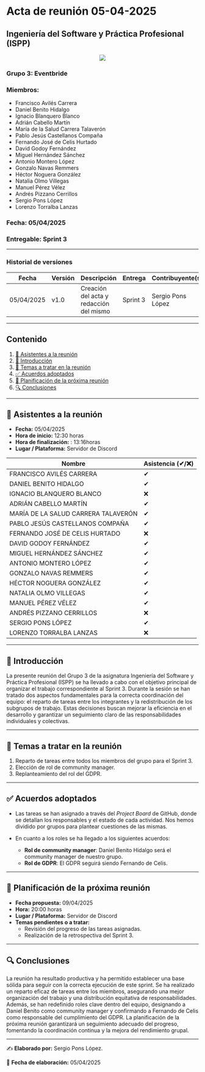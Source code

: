 # Acta de reunión 05-04-2025
## Ingeniería del Software y Práctica Profesional (ISPP)
<center><img src="https://iili.io/3BcQ3YJ.md.png"></img></center>

### Grupo 3: Eventbride

### Miembros:
- Francisco Avilés Carrera
- Daniel Benito Hidalgo
- Ignacio Blanquero Blanco
- Adrián Cabello Martín
- María de la Salud Carrera Talaverón
- Pablo Jesús Castellanos Compaña
- Fernando José de Celis Hurtado
- David Godoy Fernández
- Miguel Hernández Sánchez
- Antonio Montero López
- Gonzalo Navas Remmers
- Héctor Noguera González
- Natalia Olmo Villegas
- Manuel Pérez Vélez
- Andrés Pizzano Cerrillos
- Sergio Pons López
- Lorenzo Torralba Lanzas

### Fecha: 05/04/2025
### Entregable: Sprint 3

---

### Historial de versiones

| Fecha      | Versión | Descripción                                | Entrega  | Contribuyente(s)                    |
|------------|---------|--------------------------------------------|----------|-------------------------------------|
| 05/04/2025 | v1.0    | Creación del acta y redacción del mismo | Sprint 3 | Sergio Pons López |


---

## Contenido
1. [👥 Asistentes a la reunión](#asistentes)
2. [📝 Introducción](#intro)
3. [📌 Temas a tratar en la reunión](#temas-a-tratar)
4. [✅ Acuerdos adoptados](#acuerdos-adoptados)
5. [📅 Planificación de la próxima reunión](#proxima-reunion)
6. [🔍 Conclusiones](#conclusiones)

---

<div id='asistentes'></div>

## 👥 Asistentes a la reunión
- **Fecha:** 05/04/2025
- **Hora de inicio:** 12:30 horas
- **Hora de finalización:** : 13:16horas
- **Lugar / Plataforma:** Servidor de Discord

| Nombre | Asistencia (✔/❌) |
|--------|-------------------|
| FRANCISCO AVILÉS CARRERA | ✔ |
| DANIEL BENITO HIDALGO | ✔ |
| IGNACIO BLANQUERO BLANCO | ❌ |
| ADRIÁN CABELLO MARTÍN | ✔ |
| MARÍA DE LA SALUD CARRERA TALAVERÓN | ✔ |
| PABLO JESÚS CASTELLANOS COMPAÑA | ✔ |
| FERNANDO JOSÉ DE CELIS HURTADO | ❌ |
| DAVID GODOY FERNÁNDEZ | ✔ |
| MIGUEL HERNÁNDEZ SÁNCHEZ | ✔ |
| ANTONIO MONTERO LÓPEZ | ✔ |
| GONZALO NAVAS REMMERS | ✔ |
| HÉCTOR NOGUERA GONZÁLEZ | ✔ |
| NATALIA OLMO VILLEGAS | ✔ |
| MANUEL PÉREZ VÉLEZ | ✔ |
| ANDRÉS PIZZANO CERRILLOS | ❌ |
| SERGIO PONS LÓPEZ | ✔ |
| LORENZO TORRALBA LANZAS | ❌ |

---

<div id='intro'></div>

## 📝 Introducción

La presente reunión del Grupo 3 de la asignatura Ingeniería del Software y Práctica Profesional (ISPP) se ha llevado a cabo con el objetivo principal de organizar el trabajo correspondiente al Sprint 3. Durante la sesión se han tratado dos aspectos fundamentales para la correcta coordinación del equipo: el reparto de tareas entre los integrantes y la redistribución de los subgrupos de trabajo. Estas decisiones buscan mejorar la eficiencia en el desarrollo y garantizar un seguimiento claro de las responsabilidades individuales y colectivas.

---

<div id='temas-a-tratar'></div>

## 📌 Temas a tratar en la reunión

1. Reparto de tareas entre todos los miembros del grupo para el Sprint 3.
2. Elección de rol de community manager.
3. Replanteamiento del rol del GDPR.

---

<div id='acuerdos-adoptados'></div>

## ✅ Acuerdos adoptados

- Las tareas se han asignado a través del *Project Board* de GitHub, donde se detallan los responsables y el estado de cada actividad. Nos hemos dividido por grupos para plantear cuestiones de las mismas.

- En cuanto a los roles se ha llegado a los siguientes acuerdos:
  - **Rol de community manager**: Daniel Benito Hidalgo será el community manager de nuestro grupo.
  - **Rol de GDPR**: El GDPR seguirá siendo Fernando de Celis.

---

<div id='proxima-reunion'></div>

## 📅 Planificación de la próxima reunión
- **Fecha propuesta:** 09/04/2025
- **Hora:** 20:00 horas  
- **Lugar / Plataforma:** Servidor de Discord
- **Temas pendientes o a tratar:**  
  - Revisión del progreso de las tareas asignadas.
  - Realización de la retrospectiva del Sprint 3.

---

<div id='conclusiones'></div>

## 🔍 Conclusiones

La reunión ha resultado productiva y ha permitido establecer una base sólida para seguir con la correcta ejecución de este sprint. Se ha realizado un reparto eficaz de tareas entre los miembros, asegurando una mejor organización del trabajo y una distribución equitativa de responsabilidades. Además, se han redefinido roles clave dentro del equipo, designando a Daniel Benito como community manager y confirmando a Fernando de Celis como responsable del cumplimiento del GDPR. La planificación de la próxima reunión garantizará un seguimiento adecuado del progreso, fomentando la coordinación continua y la mejora del rendimiento grupal.

---

✍️ **Elaborado por:** Sergio Pons López.

📅 **Fecha de elaboración:** 05/04/2025